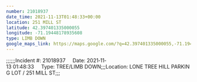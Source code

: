 ```yaml
---
number: 21018937
date_time: 2021-11-13T01:48:33+00:00
location: 251 MILL ST
latitude: 42.397401335000055
longitude: -71.19448178935608
type: LIMB DOWN
google_maps_link: https://maps.google.com/?q=42.397401335000055,-71.19448178935608
---
```


;;;;;;Incident #: 21018937     Date: 2021‐11‐13 01:48:33     Type: TREE/LIMB DOWN;;;Location: LONE TREE HILL PARKING LOT / 251 MILL ST;;;
